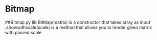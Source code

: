 # Bitmap
##Bitmap.py lib
BitMap(matrix) is a constructor that takes array as input
.showwithscale(scale) is a method that allows you to render given matrix with passed scale
